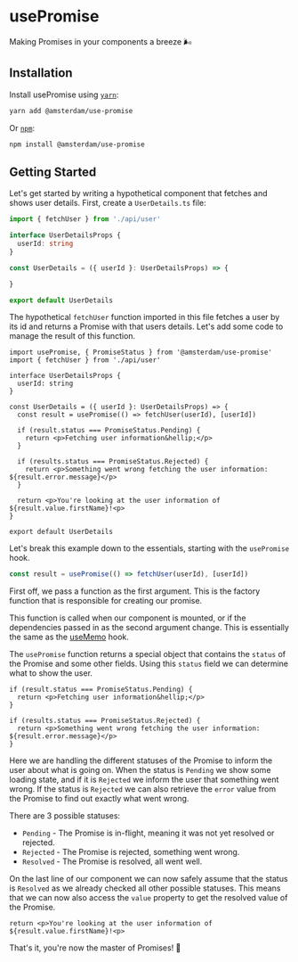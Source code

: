 # usePromise

Making Promises in your components a breeze 🌬️

## Installation

Install usePromise using [`yarn`](https://yarnpkg.com/en/package/@amsterdam/use-promise):

```bash
yarn add @amsterdam/use-promise
```

Or [`npm`](https://www.npmjs.com/package/@amsterdam/use-promise):

```bash
npm install @amsterdam/use-promise
```

## Getting Started

Let's get started by writing a hypothetical component that fetches and shows user details. First, create a `UserDetails.ts` file:

```ts
import { fetchUser } from './api/user'

interface UserDetailsProps {
  userId: string
}

const UserDetails = ({ userId }: UserDetailsProps) => {

}

export default UserDetails
```

The hypothetical `fetchUser` function imported in this file fetches a user by its id and returns a Promise with that users details. Let's add some code to manage the result of this function.

```tsx
import usePromise, { PromiseStatus } from '@amsterdam/use-promise'
import { fetchUser } from './api/user'

interface UserDetailsProps {
  userId: string
}

const UserDetails = ({ userId }: UserDetailsProps) => {
  const result = usePromise(() => fetchUser(userId), [userId])

  if (result.status === PromiseStatus.Pending) {
    return <p>Fetching user information&hellip;</p>
  }

  if (results.status === PromiseStatus.Rejected) {
    return <p>Something went wrong fetching the user information: ${result.error.message}</p>
  }

  return <p>You're looking at the user information of ${result.value.firstName}!<p>
}

export default UserDetails
```

Let's break this example down to the essentials, starting with the `usePromise` hook.

```ts
const result = usePromise(() => fetchUser(userId), [userId])
```

First off, we pass a function as the first argument. This is the factory function that is responsible for creating our promise.

This function is called when our component is mounted, or if the dependencies passed in as the second argument change. This is essentially the same as the [useMemo](https://reactjs.org/docs/hooks-reference.html#usememo) hook.

The `usePromise` function returns a special object that contains the `status` of the Promise and some other fields. Using this `status` field we can determine what to show the user.

```tsx
if (result.status === PromiseStatus.Pending) {
  return <p>Fetching user information&hellip;</p>
}

if (results.status === PromiseStatus.Rejected) {
  return <p>Something went wrong fetching the user information: ${result.error.message}</p>
}
```

Here we are handling the different statuses of the Promise to inform the user about what is going on. When the status is `Pending` we show some loading state, and if it is `Rejected` we inform the user that something went wrong. If the status is `Rejected` we can also retrieve the `error` value from the Promise to find out exactly what went wrong.

There are 3 possible statuses:
- `Pending` - The Promise is in-flight, meaning it was not yet resolved or rejected.
- `Rejected` - The Promise is rejected, something went wrong.
- `Resolved` - The Promise is resolved, all went well.

On the last line of our component we can now safely assume that the status is `Resolved` as we already checked all other possible statuses. This means that we can now also access the `value` property to get the resolved value of the Promise.

```tsx
return <p>You're looking at the user information of ${result.value.firstName}!<p>
```

That's it, you're now the master of Promises! 💪
